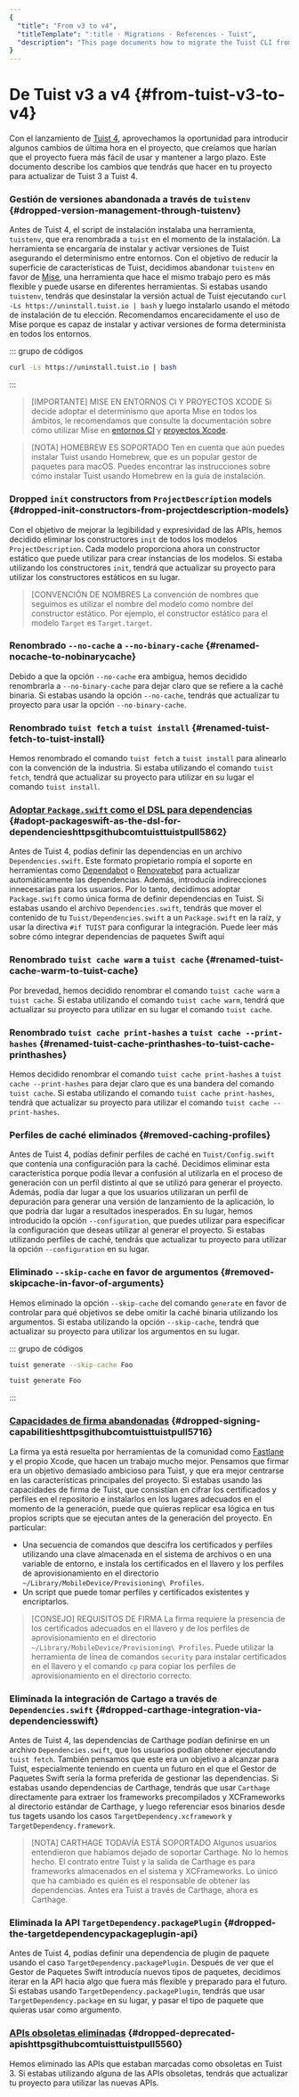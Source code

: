 ```yaml
---
{
  "title": "From v3 to v4",
  "titleTemplate": ":title · Migrations · References · Tuist",
  "description": "This page documents how to migrate the Tuist CLI from the version 3 to version 4."
}
---
```

# De Tuist v3 a v4 {#from-tuist-v3-to-v4}

Con el lanzamiento de [Tuist
4](https://github.com/tuist/tuist/releases/tag/4.0.0), aprovechamos la
oportunidad para introducir algunos cambios de última hora en el proyecto, que
creíamos que harían que el proyecto fuera más fácil de usar y mantener a largo
plazo. Este documento describe los cambios que tendrás que hacer en tu proyecto
para actualizar de Tuist 3 a Tuist 4.

### Gestión de versiones abandonada a través de `tuistenv` {#dropped-version-management-through-tuistenv}

Antes de Tuist 4, el script de instalación instalaba una herramienta,
`tuistenv`, que era renombrada a `tuist` en el momento de la instalación. La
herramienta se encargaría de instalar y activar versiones de Tuist asegurando el
determinismo entre entornos. Con el objetivo de reducir la superficie de
características de Tuist, decidimos abandonar `tuistenv` en favor de
[Mise](https://mise.jdx.dev/), una herramienta que hace el mismo trabajo pero es
más flexible y puede usarse en diferentes herramientas. Si estabas usando
`tuistenv`, tendrás que desinstalar la versión actual de Tuist ejecutando `curl
-Ls https://uninstall.tuist.io | bash` y luego instalarlo usando el método de
instalación de tu elección. Recomendamos encarecidamente el uso de Mise porque
es capaz de instalar y activar versiones de forma determinista en todos los
entornos.

::: grupo de códigos

```bash [Uninstall tuistenv]
curl -Ls https://uninstall.tuist.io | bash
```
:::

> [IMPORTANTE] MISE EN ENTORNOS CI Y PROYECTOS XCODE Si decide adoptar el
> determinismo que aporta Mise en todos los ámbitos, le recomendamos que
> consulte la documentación sobre cómo utilizar Mise en [entornos
> CI](https://mise.jdx.dev/continuous-integration.html) y [proyectos
> Xcode](https://mise.jdx.dev/ide-integration.html#xcode).

> [NOTA] HOMEBREW ES SOPORTADO Ten en cuenta que aún puedes instalar Tuist
> usando Homebrew, que es un popular gestor de paquetes para macOS. Puedes
> encontrar las instrucciones sobre cómo instalar Tuist usando Homebrew en la
> <LocalizedLink href="/guides/quick-start/install-tuist#alternative-homebrew">guía
> de instalación</LocalizedLink>.

### Dropped `init` constructors from `ProjectDescription` models {#dropped-init-constructors-from-projectdescription-models}

Con el objetivo de mejorar la legibilidad y expresividad de las APIs, hemos
decidido eliminar los constructores `init` de todos los modelos
`ProjectDescription`. Cada modelo proporciona ahora un constructor estático que
puede utilizar para crear instancias de los modelos. Si estaba utilizando los
constructores `init`, tendrá que actualizar su proyecto para utilizar los
constructores estáticos en su lugar.

> [CONVENCIÓN DE NOMBRES La convención de nombres que seguimos es utilizar el
> nombre del modelo como nombre del constructor estático. Por ejemplo, el
> constructor estático para el modelo `Target` es `Target.target`.

### Renombrado `--no-cache` a `--no-binary-cache` {#renamed-nocache-to-nobinarycache}

Debido a que la opción `--no-cache` era ambigua, hemos decidido renombrarla a
`--no-binary-cache` para dejar claro que se refiere a la caché binaria. Si
estabas usando la opción `--no-cache`, tendrás que actualizar tu proyecto para
usar la opción `--no-binary-cache`.

### Renombrado `tuist fetch` a `tuist install` {#renamed-tuist-fetch-to-tuist-install}

Hemos renombrado el comando `tuist fetch` a `tuist install` para alinearlo con
la convención de la industria. Si estaba utilizando el comando `tuist fetch`,
tendrá que actualizar su proyecto para utilizar en su lugar el comando `tuist
install`.

### [Adoptar `Package.swift` como el DSL para dependencias](https://github.com/tuist/tuist/pull/5862) {#adopt-packageswift-as-the-dsl-for-dependencieshttpsgithubcomtuisttuistpull5862}

Antes de Tuist 4, podías definir las dependencias en un archivo
`Dependencies.swift`. Este formato propietario rompía el soporte en herramientas
como [Dependabot](https://github.com/dependabot) o
[Renovatebot](https://github.com/renovatebot/renovate) para actualizar
automáticamente las dependencias. Además, introducía indirecciones innecesarias
para los usuarios. Por lo tanto, decidimos adoptar `Package.swift` como única
forma de definir dependencias en Tuist. Si estabas usando el archivo
`Dependencies.swift`, tendrás que mover el contenido de tu
`Tuist/Dependencies.swift` a un `Package.swift` en la raíz, y usar la directiva
`#if TUIST` para configurar la integración. Puede leer más sobre cómo integrar
dependencias de paquetes Swift
<LocalizedLink href="/guides/features/projects/dependencies#swift-packages">aquí</LocalizedLink>

### Renombrado `tuist cache warm` a `tuist cache` {#renamed-tuist-cache-warm-to-tuist-cache}

Por brevedad, hemos decidido renombrar el comando `tuist cache warm` a `tuist
cache`. Si estaba utilizando el comando `tuist cache warm`, tendrá que
actualizar su proyecto para utilizar en su lugar el comando `tuist cache`.


### Renombrado `tuist cache print-hashes` a `tuist cache --print-hashes` {#renamed-tuist-cache-printhashes-to-tuist-cache-printhashes}

Hemos decidido renombrar el comando `tuist cache print-hashes` a `tuist cache
--print-hashes` para dejar claro que es una bandera del comando `tuist cache`.
Si estaba utilizando el comando `tuist cache print-hashes`, tendrá que
actualizar su proyecto para utilizar el comando `tuist cache --print-hashes`.

### Perfiles de caché eliminados {#removed-caching-profiles}

Antes de Tuist 4, podías definir perfiles de caché en `Tuist/Config.swift` que
contenía una configuración para la caché. Decidimos eliminar esta característica
porque podía llevar a confusión al utilizarla en el proceso de generación con un
perfil distinto al que se utilizó para generar el proyecto. Además, podía dar
lugar a que los usuarios utilizaran un perfil de depuración para generar una
versión de lanzamiento de la aplicación, lo que podría dar lugar a resultados
inesperados. En su lugar, hemos introducido la opción `--configuration`, que
puedes utilizar para especificar la configuración que deseas utilizar al generar
el proyecto. Si estabas utilizando perfiles de caché, tendrás que actualizar tu
proyecto para utilizar la opción `--configuration` en su lugar.

### Eliminado `--skip-cache` en favor de argumentos {#removed-skipcache-in-favor-of-arguments}

Hemos eliminado la opción `--skip-cache` del comando `generate` en favor de
controlar para qué objetivos se debe omitir la caché binaria utilizando los
argumentos. Si estaba utilizando la opción `--skip-cache`, tendrá que actualizar
su proyecto para utilizar los argumentos en su lugar.

::: grupo de códigos

```bash [Before]
tuist generate --skip-cache Foo
```

```bash [After]
tuist generate Foo
```
:::

### [Capacidades de firma abandonadas](https://github.com/tuist/tuist/pull/5716) {#dropped-signing-capabilitieshttpsgithubcomtuisttuistpull5716}

La firma ya está resuelta por herramientas de la comunidad como
[Fastlane](https://fastlane.tools/) y el propio Xcode, que hacen un trabajo
mucho mejor. Pensamos que firmar era un objetivo demasiado ambicioso para Tuist,
y que era mejor centrarse en las características principales del proyecto. Si
estabas usando las capacidades de firma de Tuist, que consistían en cifrar los
certificados y perfiles en el repositorio e instalarlos en los lugares adecuados
en el momento de la generación, puede que quieras replicar esa lógica en tus
propios scripts que se ejecutan antes de la generación del proyecto. En
particular:
  - Una secuencia de comandos que descifra los certificados y perfiles
    utilizando una clave almacenada en el sistema de archivos o en una variable
    de entorno, e instala los certificados en el llavero y los perfiles de
    aprovisionamiento en el directorio `~/Library/MobileDevice/Provisioning\
    Profiles`.
  - Un script que puede tomar perfiles y certificados existentes y encriptarlos.

> [CONSEJO] REQUISITOS DE FIRMA La firma requiere la presencia de los
> certificados adecuados en el llavero y de los perfiles de aprovisionamiento en
> el directorio `~/Library/MobileDevice/Provisioning\ Profiles`. Puede utilizar
> la herramienta de línea de comandos `security` para instalar certificados en
> el llavero y el comando `cp` para copiar los perfiles de aprovisionamiento en
> el directorio correcto.

### Eliminada la integración de Cartago a través de `Dependencies.swift` {#dropped-carthage-integration-via-dependenciesswift}

Antes de Tuist 4, las dependencias de Carthage podían definirse en un archivo
`Dependencies.swift`, que los usuarios podían obtener ejecutando `tuist fetch`.
También pensamos que este era un objetivo a alcanzar para Tuist, especialmente
teniendo en cuenta un futuro en el que el Gestor de Paquetes Swift sería la
forma preferida de gestionar las dependencias. Si estabas usando dependencias de
Carthage, tendrás que usar `Carthage` directamente para extraer los frameworks
precompilados y XCFrameworks al directorio estándar de Carthage, y luego
referenciar esos binarios desde tus tagets usando los casos
`TargetDependency.xcframework` y `TargetDependency.framework`.

> [NOTA] CARTHAGE TODAVÍA ESTÁ SOPORTADO Algunos usuarios entendieron que
> habíamos dejado de soportar Carthage. No lo hemos hecho. El contrato entre
> Tuist y la salida de Carthage es para frameworks almacenados en el sistema y
> XCFrameworks. Lo único que ha cambiado es quién es el responsable de obtener
> las dependencias. Antes era Tuist a través de Carthage, ahora es Carthage.

### Eliminada la API `TargetDependency.packagePlugin` {#dropped-the-targetdependencypackageplugin-api}

Antes de Tuist 4, podías definir una dependencia de plugin de paquete usando el
caso `TargetDependency.packagePlugin`. Después de ver que el Gestor de Paquetes
Swift introducía nuevos tipos de paquetes, decidimos iterar en la API hacia algo
que fuera más flexible y preparado para el futuro. Si estabas usando
`TargetDependency.packagePlugin`, tendrás que usar `TargetDependency.package` en
su lugar, y pasar el tipo de paquete que quieras usar como argumento.

### [APIs obsoletas eliminadas](https://github.com/tuist/tuist/pull/5560) {#dropped-deprecated-apishttpsgithubcomtuisttuistpull5560}

Hemos eliminado las APIs que estaban marcadas como obsoletas en Tuist 3. Si
estabas utilizando alguna de las APIs obsoletas, tendrás que actualizar tu
proyecto para utilizar las nuevas APIs.
